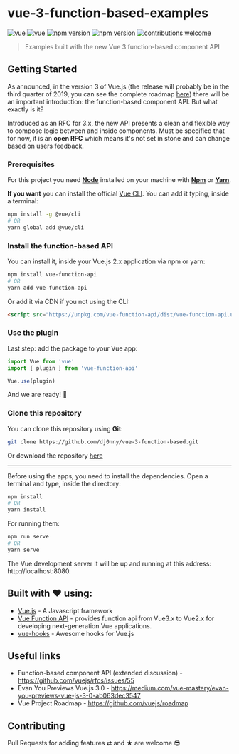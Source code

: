 # vue-3-function-based-examples

[![vue](https://img.shields.io/badge/build%20with-Vue-blue)](https://img.shields.io/badge/build%20with-Vue-blue)
[![vue](https://img.shields.io/github/languages/top/dj0nny/vue-3-function-based-api)](https://img.shields.io/github/languages/top/dj0nny/vue-3-function-based-api)
[![npm version](https://badge.fury.io/js/vue.svg)](https://badge.fury.io/js/vue)
[![npm version](https://badge.fury.io/js/vue-function-api.svg)](https://badge.fury.io/js/vue-function-api)
[![contributions welcome](https://img.shields.io/badge/contributions-welcome-brightgreen.svg?style=flat)](https://github.com/dwyl/esta/issues)

> Examples built with the new Vue 3 function-based component API

## Getting Started

As announced, in the version 3 of Vue.js (the release will probably be in the third quarter of 2019, you can see the complete roadmap [here](https://github.com/vuejs/vue/projects/6)) there will be an important introduction: the function-based component API. But what exactly is it?

Introduced as an RFC for 3.x, the new API presents a clean and flexible way to compose logic between and inside components. Must be specified that for now, it is an **open RFC** which means it's not set in stone and can change based on users feedback.

### Prerequisites  

For this project you need [__Node__](https://nodejs.org/en/) installed on your machine with [__Npm__](https://www.npmjs.com/) or [__Yarn__](https://yarnpkg.com).

**If you want** you can install the official [Vue CLI](https://cli.vuejs.org/). You can add it typing, inside a terminal:
```bash
npm install -g @vue/cli
# OR
yarn global add @vue/cli
```

### Install the function-based API

You can install it, inside your Vue.js 2.x application via npm or yarn:

```bash
npm install vue-function-api
# OR
yarn add vue-function-api
```
Or add it via CDN if you not using the CLI:

```html
<script src="https://unpkg.com/vue-function-api/dist/vue-function-api.umd.js"></script>
```

### Use the plugin

Last step: add the package to your Vue app:

```javascript
import Vue from 'vue'
import { plugin } from 'vue-function-api'

Vue.use(plugin)
```
And we are ready! 🚀

### Clone this repository

You can clone this repository using __Git__:
```bash
git clone https://github.com/dj0nny/vue-3-function-based.git
```

Or download the repository [here](https://github.com/dj0nny/vue-3-function-based-api.git)

---

Before using the apps, you need to install the dependencies. Open a terminal and type, inside the directory:

```bash
npm install 
# OR
yarn install
```
For running them: 
```bash
npm run serve
# OR
yarn serve
```
The Vue development server it will be up and running at this address: http://localhost:8080.

## Built with ❤️ using:

* [Vue.js](https://vuejs.org/) - A Javascript framework
* [Vue Function API](https://github.com/vuejs/vue-function-api) - provides function api from Vue3.x to Vue2.x for developing next-generation Vue applications.
* [vue-hooks](https://github.com/u3u/vue-hooks) - Awesome hooks for Vue.js

## Useful links

* Function-based component API (extended discussion) - https://github.com/vuejs/rfcs/issues/55
* Evan You Previews Vue.js 3.0 - https://medium.com/vue-mastery/evan-you-previews-vue-js-3-0-ab063dec3547
* Vue Project Roadmap - https://github.com/vuejs/roadmap

## Contributing

Pull Requests for adding features ⇄ and ★ are welcome 😎